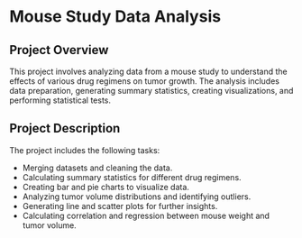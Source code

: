 # Mouse Study Data Analysis

## Project Overview

This project involves analyzing data from a mouse study to understand the effects of various drug regimens on tumor growth. The analysis includes data preparation, generating summary statistics, creating visualizations, and performing statistical tests.

## Project Description

The project includes the following tasks:
- Merging datasets and cleaning the data.
- Calculating summary statistics for different drug regimens.
- Creating bar and pie charts to visualize data.
- Analyzing tumor volume distributions and identifying outliers.
- Generating line and scatter plots for further insights.
- Calculating correlation and regression between mouse weight and tumor volume.
